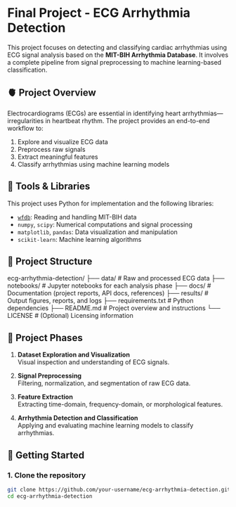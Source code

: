 # Final Project - ECG Arrhythmia Detection

This project focuses on detecting and classifying cardiac arrhythmias using ECG signal analysis based on the **MIT-BIH Arrhythmia Database**. It involves a complete pipeline from signal preprocessing to machine learning-based classification.

## 🫀 Project Overview

Electrocardiograms (ECGs) are essential in identifying heart arrhythmias—irregularities in heartbeat rhythm. The project provides an end-to-end workflow to:

1. Explore and visualize ECG data
2. Preprocess raw signals
3. Extract meaningful features
4. Classify arrhythmias using machine learning models

## 🧰 Tools & Libraries

This project uses Python for implementation and the following libraries:

- [`wfdb`](https://pypi.org/project/wfdb/): Reading and handling MIT-BIH data
- `numpy`, `scipy`: Numerical computations and signal processing
- `matplotlib`, `pandas`: Data visualization and manipulation
- `scikit-learn`: Machine learning algorithms

## 📁 Project Structure
ecg-arrhythmia-detection/
├── data/ # Raw and processed ECG data
├── notebooks/ # Jupyter notebooks for each analysis phase
├── docs/ # Documentation (project reports, API docs, references)
├── results/ # Output figures, reports, and logs
├── requirements.txt # Python dependencies
├── README.md # Project overview and instructions
└── LICENSE # (Optional) Licensing information

## 🔬 Project Phases

1. **Dataset Exploration and Visualization**  
   Visual inspection and understanding of ECG signals.

2. **Signal Preprocessing**  
   Filtering, normalization, and segmentation of raw ECG data.

3. **Feature Extraction**  
   Extracting time-domain, frequency-domain, or morphological features.

4. **Arrhythmia Detection and Classification**  
   Applying and evaluating machine learning models to classify arrhythmias.

## 🚀 Getting Started

### 1. Clone the repository

```bash
git clone https://github.com/your-username/ecg-arrhythmia-detection.git
cd ecg-arrhythmia-detection

